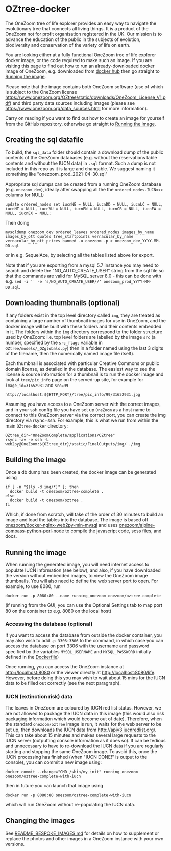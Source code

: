 # OZtree-docker

The OneZoom tree of life explorer provides an easy way to navigate the evolutionary tree
that connects all living things.  It is a product of the OneZoom not for profit organisation
registered in the UK. Our mission is to advance the education of the public in the subjects
of evolution, biodiversity and conservation of the variety of life on earth.

You are looking either at a fully functional OneZoom tree of life explorer docker image,
or the code required to make such an image.
If you are visiting this page to find out how to run an already-downloaded docker image
of OneZoom, e.g. downloaded from [docker hub](https://hub.docker.com) then go straight to
[Running the image](#running-the-image). 

Please note that the image contains both OneZoom software (use of which is subject to the
OneZoom license https://www.onezoom.org/OZtree/static/downloads/OneZoom_License_V1.pdf)
and third party data sources including images
(please see https://www.onezoom.org/data_sources.html for more information).


Carry on reading if you want to find out how to create an image for yourself from the
GitHub repository, otherwise go straight to [Running the image](#running-the-image).

## Creating the sql datafile

To build, the `sql_data` folder should contain a download dump of the public contents of the OneZoom
databases (e.g. without the reservations table contents and without the IUCN data) in `.sql` format.
Such a dump is not included in this repo as it is large and changable. We suggest naming it
something like "onezoom_prod_2021-04-30.sql"

Appropriate sql dumps can be created from a running OneZoom database (e.g. `onezoom_dev`), ideally
after swapping all the the `ordered_nodes.IUCNxxx` columns for NULL:

```
update ordered_nodes set iucnNE = NULL, iucnDD = NULL, iucnLC = NULL, iucnNT = NULL, iucnVU = NULL, iucnEN = NULL, iucnCR = NULL, iucnEW = NULL, iucnEX = NULL;
```

Then doing

```
mysqldump onezoom_dev ordered_leaves ordered_nodes images_by_name images_by_ott quotes tree_startpoints vernacular_by_name vernacular_by_ott prices banned -u onezoom -p > onezoom_dev_YYYY-MM-DD.sql
```

or in e.g. SequelAce, by selecting all the tables listed above for export.

Note that if you are exporting
from a mysql 5.7 instance you may need to search and delete the "NO_AUTO_CREATE_USER" string from the sql file
so that the commands are valid for MySQL server 8.0 - this can be done with e.g.
`sed -i '' -e 's/NO_AUTO_CREATE_USER//' onezoom_prod_YYYY-MM-DD.sql`.

## Downloading thumbnails (optional)

If any folders exist in the top level directory called `img`, they are treated as containing
a large number of thumbnail images for use in OneZoom, and the
docker image will be built with these folders and their contents embedded in it. The folders
within the `img` directory correspond to the folder structure used by OneZoom: i.e.
top level folders are labelled by the image `src` (a number, specified
by the `src_flags` variable in `OZtree/models/_OZglobals.py`) then in a folder named
using the last 3 digits of the filename, then the numerically named image file itself).

Each thumbnail is associated with particular Creative Commons or public domain license, as
detailed in the database. The easiest way to see the license & source information for a 
thumbnail is to run the docker image and look at `tree/pic_info` page on the served-up site,
for example for `image_id=31652931` and `src=99`

```
http://localhost:${HTTP_PORT}/tree/pic_info/99/31652931.jpg
```

Assuming you have access to a OneZoom server with the correct images, and in your ssh
config file you have set up `OneZoom` as a host name to connect to this OneZoom server via
the correct port, you can create the img directory via rsync+ssh. For example, this is
what we run from within the main `OZtree-docker` directory:

```
OZtree_dir="OneZoomComplete/applications/OZtree"
rsync -av -e ssh -L web2py@OneZoom:${OZtree_dir}/static/FinalOutputs/img/ ./img
```

## Building the image

Once a db dump has been created, the docker image can be generated using 

```
if [ -n "$(ls -d img/*)" ]; then
  docker build -t onezoom/oztree-complete .
else
  docker build -t onezoom/oztree .
fi

```

Which, if done from scratch, will take of the order of 30 minutes to build an image and
load the tables into the database. The image is based off
[onezoom/docker-nginx-web2py-min-mysql](https://hub.docker.com/repository/docker/onezoom/docker-nginx-web2py-min-mysql)
and uses [onezoom/alpine-compass-python-perl-node](https://hub.docker.com/repository/docker/onezoom/alpine-compass-python-perl-node)
to compile the javascript code, scss files, and docs.

## Running the image

When running the generated image, you will need internet access to populate IUCN
information (see below), and also, if you have downloaded the version without embedded
images, to view the OneZoom image thumbnails.
You will also need to define the web server port to open. For example, to use 8080, run 

```
docker run -p 8080:80 --name running_onezoom onezoom/oztree-complete
```

(if running from the GUI, you can use the Optional Settings tab to map port 80 on the
container to e.g. 8080 on the local host)

### Accessing the database (optional)

If you want to access the database from outside the docker container, you may also wish
to add `-p 3306:3306` to the command, in which case you can access the database on port 3306 with the username
and password specified by the variables `MYSQL_USERNAME` and `MYSQL_PASSWORD` initially defined
in the [Dockerfile](Dockerfile#L64))

Once running, you can access the OneZoom instance at [http://localhost:8080](http://localhost:8080)
or the viewer directly at [http://localhost:8080/life](http://localhost:8080/life). However,
before doing this you may wish to wait about 15 mins for the IUCN data to be filled out
correctly (see the next paragraph).

### IUCN (extinction risk) data

The leaves in OneZoom are coloured by IUCN red list status. However, we are not allowed
to package the IUCN data in this image (this would also risk packaging information which
would become out of date). Therefore, when the standard `onezoom/oztree` image is run,
it waits for the web server to be set up, then downloads the IUCN data from
http://apiv3.iucnredlist.org/. This can take about 15 minutes and makes several large
requests to the IUCN server (outputting console information as it does so). It can be
tedious and unnecessary to have to re-download the IUCN data if you are regularly
starting and stopping the same OneZoom image. To avoid this, once the IUCN processing has
finished (when "IUCN DONE!" is output to the console), you can commit a new image using:

```
docker commit --change="CMD /sbin/my_init" running_onezoom onezoom/oztree-complete-with-iucn
```

then in future you can launch that image using

```
docker run -p 8080:80 onezoom/oztree-complete-with-iucn
```

which will run OneZoom without re-populating the IUCN data.

## Changing the images

See [README_BESPOKE_IMAGES.md](README_BESPOKE_IMAGES.md) for details on how to supplement
or replace the photos and other images in a OneZoom instance with your own versions.
